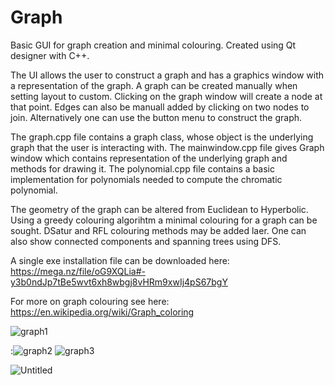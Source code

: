 # Graph
Basic GUI for graph creation and minimal colouring. Created using Qt designer with C++. 

The UI allows the user to construct a graph and has a graphics window with a representation of the graph. A graph can be created manually when setting layout to custom. Clicking on the graph window will create a node at that point. Edges can also be manuall added by clicking on two nodes to join.
Alternatively one can use the button menu to construct the graph.

The graph.cpp file contains a graph class, whose object is the underlying graph that the user is interacting with. The mainwindow.cpp file gives Graph window which contains representation of the underlying graph and methods for drawing it. The polynomial.cpp file contains a basic implementation for polynomials needed to compute the chromatic polynomial.

The geometry of the graph can be altered from Euclidean to Hyperbolic.  Using a greedy colouring algorihtm a minimal colouring for a graph can be sought. DSatur and RFL colouring methods may be added laer. One can also show connected components and spanning trees using DFS.

A single exe installation file  can be downloaded here:
https://mega.nz/file/oG9XQLia#-y3b0ndJp7tBe5wvt6xh8wbgj8vHRm9xwIj4pS67bgY

For more on graph colouring see here:
https://en.wikipedia.org/wiki/Graph_coloring

![graph1](https://user-images.githubusercontent.com/67613774/202884781-76716667-b3c7-4c9b-afde-b35ac6bcf544.png)


:![graph2](https://user-images.githubusercontent.com/67613774/202884789-17145565-a036-4a82-bebd-e3f1a5c5bd08.png)
![graph3](https://user-images.githubusercontent.com/67613774/202884790-66522172-d1c1-46b1-a2ee-9ffc3ed81028.png)






![Untitled](https://user-images.githubusercontent.com/67613774/202887448-9999537c-1376-466f-a733-e330adbfebf9.png)
